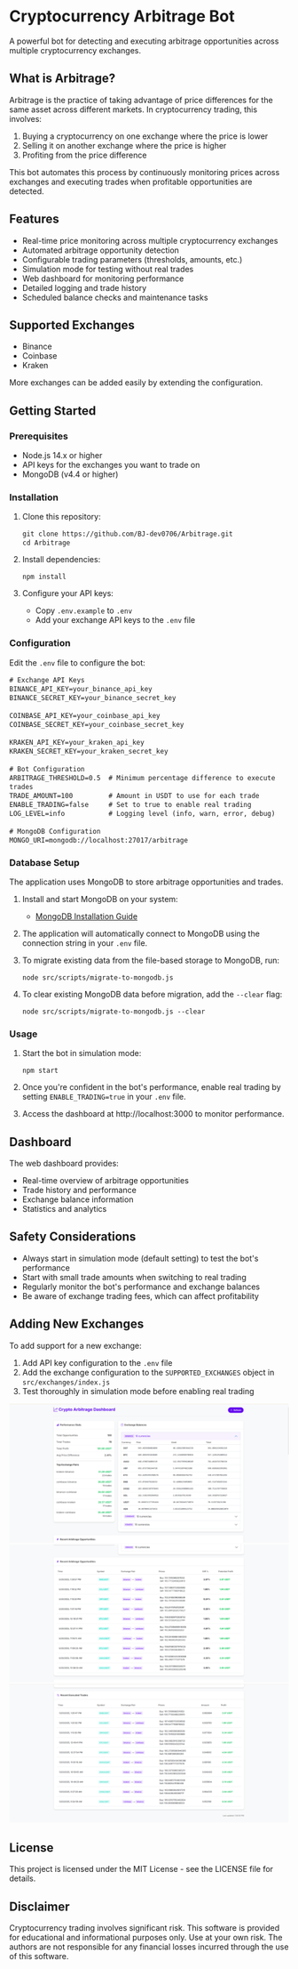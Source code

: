 # Cryptocurrency Arbitrage Bot

A powerful bot for detecting and executing arbitrage opportunities across multiple cryptocurrency exchanges.

## What is Arbitrage?

Arbitrage is the practice of taking advantage of price differences for the same asset across different markets. In cryptocurrency trading, this involves:

1. Buying a cryptocurrency on one exchange where the price is lower
2. Selling it on another exchange where the price is higher
3. Profiting from the price difference

This bot automates this process by continuously monitoring prices across exchanges and executing trades when profitable opportunities are detected.

## Features

- Real-time price monitoring across multiple cryptocurrency exchanges
- Automated arbitrage opportunity detection
- Configurable trading parameters (thresholds, amounts, etc.)
- Simulation mode for testing without real trades
- Web dashboard for monitoring performance
- Detailed logging and trade history
- Scheduled balance checks and maintenance tasks

## Supported Exchanges

- Binance
- Coinbase
- Kraken

More exchanges can be added easily by extending the configuration.

## Getting Started

### Prerequisites

- Node.js 14.x or higher
- API keys for the exchanges you want to trade on
- MongoDB (v4.4 or higher)

### Installation

1. Clone this repository:
   ```
   git clone https://github.com/BJ-dev0706/Arbitrage.git
   cd Arbitrage
   ```

2. Install dependencies:
   ```
   npm install
   ```

3. Configure your API keys:
   - Copy `.env.example` to `.env`
   - Add your exchange API keys to the `.env` file

### Configuration

Edit the `.env` file to configure the bot:

```
# Exchange API Keys
BINANCE_API_KEY=your_binance_api_key
BINANCE_SECRET_KEY=your_binance_secret_key

COINBASE_API_KEY=your_coinbase_api_key
COINBASE_SECRET_KEY=your_coinbase_secret_key

KRAKEN_API_KEY=your_kraken_api_key
KRAKEN_SECRET_KEY=your_kraken_secret_key

# Bot Configuration
ARBITRAGE_THRESHOLD=0.5  # Minimum percentage difference to execute trades
TRADE_AMOUNT=100         # Amount in USDT to use for each trade
ENABLE_TRADING=false     # Set to true to enable real trading
LOG_LEVEL=info           # Logging level (info, warn, error, debug)

# MongoDB Configuration
MONGO_URI=mongodb://localhost:27017/arbitrage
```

### Database Setup

The application uses MongoDB to store arbitrage opportunities and trades.

1. Install and start MongoDB on your system:
   - [MongoDB Installation Guide](https://docs.mongodb.com/manual/installation/)

2. The application will automatically connect to MongoDB using the connection string in your `.env` file.

3. To migrate existing data from the file-based storage to MongoDB, run:
   ```
   node src/scripts/migrate-to-mongodb.js
   ```

4. To clear existing MongoDB data before migration, add the `--clear` flag:
   ```
   node src/scripts/migrate-to-mongodb.js --clear
   ```

### Usage

1. Start the bot in simulation mode:
   ```
   npm start
   ```

2. Once you're confident in the bot's performance, enable real trading by setting `ENABLE_TRADING=true` in your `.env` file.

3. Access the dashboard at http://localhost:3000 to monitor performance.

## Dashboard

The web dashboard provides:

- Real-time overview of arbitrage opportunities
- Trade history and performance
- Exchange balance information
- Statistics and analytics

## Safety Considerations

- Always start in simulation mode (default setting) to test the bot's performance
- Start with small trade amounts when switching to real trading
- Regularly monitor the bot's performance and exchange balances
- Be aware of exchange trading fees, which can affect profitability

## Adding New Exchanges

To add support for a new exchange:

1. Add API key configuration to the `.env` file
2. Add the exchange configuration to the `SUPPORTED_EXCHANGES` object in `src/exchanges/index.js`
3. Test thoroughly in simulation mode before enabling real trading


![Cover Image](/assets/1.png)
![Cover Image](/assets/2.png)
![Cover Image](/assets/3.png)

## License

This project is licensed under the MIT License - see the LICENSE file for details.

## Disclaimer

Cryptocurrency trading involves significant risk. This software is provided for educational and informational purposes only. Use at your own risk. The authors are not responsible for any financial losses incurred through the use of this software. 